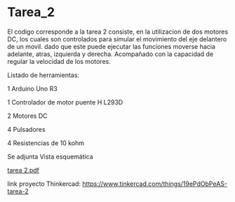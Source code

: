 # Tarea_2
El codigo corresponde a la tarea 2 consiste, en la utilizacion de dos motores DC, los cuales son controlados para simular el movimiento del eje delantero de un movil. dado que este puede ejecutar las funciones moverse hacia adelante, atras, izquierda y derecha. Acompañado con la capacidad de regular la velocidad de los motores.


Listado de herramientas:

1 Arduino Uno R3

1 Controlador de motor puente H L293D

2 Motores DC

4 Pulsadores

4 Resistencias de 10 kohm

Se adjunta Vista esquemática 

[tarea 2.pdf](https://github.com/georgeandrew3/Tarea_2/files/15032900/tarea.2.pdf)

link proyecto Thinkercad: https://www.tinkercad.com/things/19ePdObPeAS-tarea-2
